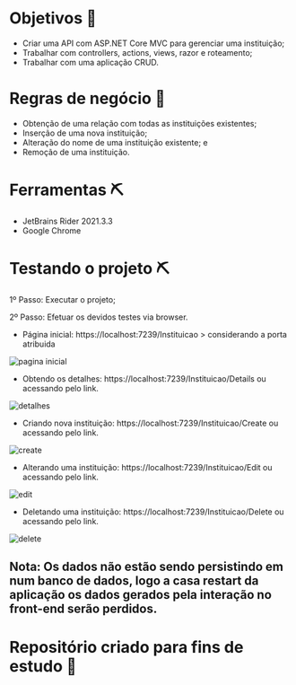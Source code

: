 # Objetivos 🎯
- Criar uma API com ASP.NET Core MVC para gerenciar uma instituição;
- Trabalhar com controllers, actions, views, razor e roteamento;
- Trabalhar com uma aplicação CRUD.

# Regras de negócio 🎯

- Obtenção de uma relação com todas as instituições existentes;
- Inserção de uma nova instituição;
- Alteração do nome de uma instituição existente; e
- Remoção de uma instituição.

# Ferramentas ⛏

- JetBrains Rider 2021.3.3
- Google Chrome

# Testando o projeto ⛏

1º Passo: Executar o projeto;

2º Passo: Efetuar os devidos testes via  browser.


- Página inicial: https://localhost:7239/Instituicao > considerando a porta atribuida


![pagina inicial](https://user-images.githubusercontent.com/72419533/155344866-0eaa1845-bdff-4227-b9c8-664fbc8e01b8.PNG)


- Obtendo os detalhes: https://localhost:7239/Instituicao/Details ou acessando pelo link.


![detalhes](https://user-images.githubusercontent.com/72419533/155344936-724f448a-ace0-4618-acb2-bfe8b99b00a6.PNG)


- Criando nova instituição: https://localhost:7239/Instituicao/Create ou acessando pelo link.


![create](https://user-images.githubusercontent.com/72419533/155345062-cec9cab2-87c3-4f37-a3a7-513d3f9e5b33.PNG)


- Alterando uma instituição: https://localhost:7239/Instituicao/Edit ou acessando pelo link.


![edit](https://user-images.githubusercontent.com/72419533/155345236-2fe94340-24b1-4605-a9cd-126722d3f5a0.PNG)


- Deletando uma instituição: https://localhost:7239/Instituicao/Delete ou acessando pelo link.


![delete](https://user-images.githubusercontent.com/72419533/155345321-61c16f7f-2761-42fe-8b8f-bf901a3eb6e2.PNG)

## Nota: Os dados não estão sendo persistindo em num banco de dados, logo a casa restart da aplicação os dados gerados pela interação no front-end serão perdidos.

# Repositório criado para fins de estudo 📓






